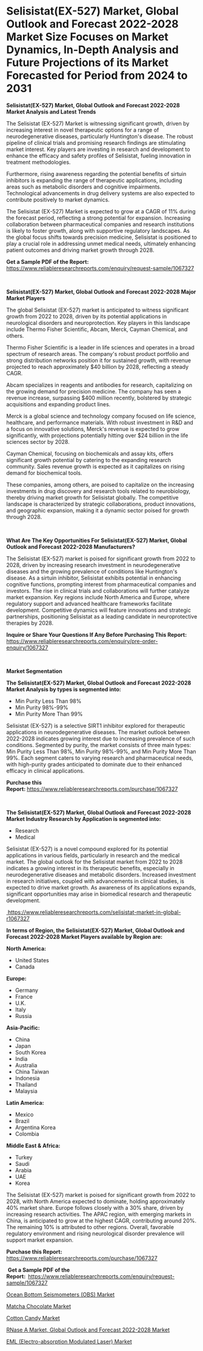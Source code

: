 <p><h1>Selisistat(EX-527) Market, Global Outlook and Forecast 2022-2028 Market Size Focuses on Market Dynamics, In-Depth Analysis and Future Projections of its Market Forecasted for Period from 2024 to 2031</h1></p><p><strong>Selisistat(EX-527) Market, Global Outlook and Forecast 2022-2028 Market Analysis and Latest Trends</strong></p>
<p><p>The Selisistat (EX-527) Market is witnessing significant growth, driven by increasing interest in novel therapeutic options for a range of neurodegenerative diseases, particularly Huntington's disease. The robust pipeline of clinical trials and promising research findings are stimulating market interest. Key players are investing in research and development to enhance the efficacy and safety profiles of Selisistat, fueling innovation in treatment methodologies. </p><p>Furthermore, rising awareness regarding the potential benefits of sirtuin inhibitors is expanding the range of therapeutic applications, including areas such as metabolic disorders and cognitive impairments. Technological advancements in drug delivery systems are also expected to contribute positively to market dynamics. </p><p>The Selisistat (EX-527) Market is expected to grow at a CAGR of 11% during the forecast period, reflecting a strong potential for expansion. Increasing collaboration between pharmaceutical companies and research institutions is likely to foster growth, along with supportive regulatory landscapes. As the global focus shifts towards precision medicine, Selisistat is positioned to play a crucial role in addressing unmet medical needs, ultimately enhancing patient outcomes and driving market growth through 2028.</p></p>
<p><strong>Get a Sample PDF of the Report:&nbsp;</strong> <a href="https://www.reliableresearchreports.com/enquiry/request-sample/1067327?utm_campaign=10&utm_medium=2&utm_source=Github&utm_content=ia&utm_term=04122024&utm_id=selisistatex-527-market-global-outlook-and-forecast-2022-2028">https://www.reliableresearchreports.com/enquiry/request-sample/1067327</a></p>
<p>&nbsp;</p>
<p><strong>Selisistat(EX-527) Market, Global Outlook and Forecast 2022-2028 Major Market Players</strong></p>
<p><p>The global Selisistat (EX-527) market is anticipated to witness significant growth from 2022 to 2028, driven by its potential applications in neurological disorders and neuroprotection. Key players in this landscape include Thermo Fisher Scientific, Abcam, Merck, Cayman Chemical, and others.</p><p>Thermo Fisher Scientific is a leader in life sciences and operates in a broad spectrum of research areas. The company's robust product portfolio and strong distribution networks position it for sustained growth, with revenue projected to reach approximately $40 billion by 2028, reflecting a steady CAGR.</p><p>Abcam specializes in reagents and antibodies for research, capitalizing on the growing demand for precision medicine. The company has seen a revenue increase, surpassing $400 million recently, bolstered by strategic acquisitions and expanding product lines.</p><p>Merck is a global science and technology company focused on life science, healthcare, and performance materials. With robust investment in R&D and a focus on innovative solutions, Merck's revenue is expected to grow significantly, with projections potentially hitting over $24 billion in the life sciences sector by 2028.</p><p>Cayman Chemical, focusing on biochemicals and assay kits, offers significant growth potential by catering to the expanding research community. Sales revenue growth is expected as it capitalizes on rising demand for biochemical tools.</p><p>These companies, among others, are poised to capitalize on the increasing investments in drug discovery and research tools related to neurobiology, thereby driving market growth for Selisistat globally. The competitive landscape is characterized by strategic collaborations, product innovations, and geographic expansion, making it a dynamic sector poised for growth through 2028.</p></p>
<p>&nbsp;</p>
<p><strong>What Are The Key Opportunities For Selisistat(EX-527) Market, Global Outlook and Forecast 2022-2028 Manufacturers?</strong></p>
<p><p>The Selisistat (EX-527) market is poised for significant growth from 2022 to 2028, driven by increasing research investment in neurodegenerative diseases and the growing prevalence of conditions like Huntington's disease. As a sirtuin inhibitor, Selisistat exhibits potential in enhancing cognitive functions, prompting interest from pharmaceutical companies and investors. The rise in clinical trials and collaborations will further catalyze market expansion. Key regions include North America and Europe, where regulatory support and advanced healthcare frameworks facilitate development. Competitive dynamics will feature innovations and strategic partnerships, positioning Selisistat as a leading candidate in neuroprotective therapies by 2028.</p></p>
<p><strong>Inquire or Share Your Questions If Any Before Purchasing This Report:</strong> <a href="https://www.reliableresearchreports.com/enquiry/pre-order-enquiry/1067327?utm_campaign=10&utm_medium=2&utm_source=Github&utm_content=ia&utm_term=04122024&utm_id=selisistatex-527-market-global-outlook-and-forecast-2022-2028">https://www.reliableresearchreports.com/enquiry/pre-order-enquiry/1067327</a></p>
<p>&nbsp;</p>
<p><strong>Market Segmentation</strong></p>
<p><strong>The Selisistat(EX-527) Market, Global Outlook and Forecast 2022-2028 Market Analysis by types is segmented into:</strong></p>
<p><ul><li>Min Purity Less Than 98%</li><li>Min Purity 98%-99%</li><li>Min Purity More Than 99%</li></ul></p>
<p><p>Selisistat (EX-527) is a selective SIRT1 inhibitor explored for therapeutic applications in neurodegenerative diseases. The market outlook between 2022-2028 indicates growing interest due to increasing prevalence of such conditions. Segmented by purity, the market consists of three main types: Min Purity Less Than 98%, Min Purity 98%-99%, and Min Purity More Than 99%. Each segment caters to varying research and pharmaceutical needs, with high-purity grades anticipated to dominate due to their enhanced efficacy in clinical applications.</p></p>
<p><strong>Purchase this Report:&nbsp;</strong><a href="https://www.reliableresearchreports.com/purchase/1067327?utm_campaign=10&utm_medium=2&utm_source=Github&utm_content=ia&utm_term=04122024&utm_id=selisistatex-527-market-global-outlook-and-forecast-2022-2028">https://www.reliableresearchreports.com/purchase/1067327</a></p>
<p>&nbsp;</p>
<p><strong>The Selisistat(EX-527) Market, Global Outlook and Forecast 2022-2028 Market Industry Research by Application is segmented into:</strong></p>
<p><ul><li>Research</li><li>Medical</li></ul></p>
<p><p>Selisistat (EX-527) is a novel compound explored for its potential applications in various fields, particularly in research and the medical market. The global outlook for the Selisistat market from 2022 to 2028 indicates a growing interest in its therapeutic benefits, especially in neurodegenerative diseases and metabolic disorders. Increased investment in research initiatives, coupled with advancements in clinical studies, is expected to drive market growth. As awareness of its applications expands, significant opportunities may arise in biomedical research and therapeutic development.</p></p>
<p><a href="https://www.reliableresearchreports.com/selisistat-market-in-global-r1067327?utm_campaign=10&utm_medium=2&utm_source=Github&utm_content=ia&utm_term=04122024&utm_id=selisistatex-527-market-global-outlook-and-forecast-2022-2028">&nbsp;https://www.reliableresearchreports.com/selisistat-market-in-global-r1067327</a></p>
<p><strong>In terms of Region, the Selisistat(EX-527) Market, Global Outlook and Forecast 2022-2028 Market Players available by Region are:</strong></p>
<p>
    <p> <strong> North America: </strong>
        <ul>
            <li>United States</li>
            <li>Canada</li>
        </ul>
        </p> 
    <p> <strong> Europe: </strong>
        <ul>
            <li>Germany</li>
            <li>France</li>
            <li>U.K.</li>
            <li>Italy</li>
            <li>Russia</li>
        </ul>
        </p> 
    <p> <strong> Asia-Pacific: </strong>
        <ul>
            <li>China</li>
            <li>Japan</li>
            <li>South Korea</li>
            <li>India</li>
            <li>Australia</li>
            <li>China Taiwan</li>
            <li>Indonesia</li>
            <li>Thailand</li>
            <li>Malaysia</li>
        </ul>
        </p> 
    <p> <strong> Latin America: </strong>
        <ul>
            <li>Mexico</li>
            <li>Brazil</li>
            <li>Argentina Korea</li>
            <li>Colombia</li>
        </ul>
        </p> 
    <p> <strong> Middle East & Africa: </strong>
        <ul>
            <li>Turkey</li>
            <li>Saudi</li>
            <li>Arabia</li>
            <li>UAE</li>
            <li>Korea</li>
        </ul>
    </p>
    </p>
<p><p>The Selisistat (EX-527) market is poised for significant growth from 2022 to 2028, with North America expected to dominate, holding approximately 40% market share. Europe follows closely with a 30% share, driven by increasing research activities. The APAC region, with emerging markets in China, is anticipated to grow at the highest CAGR, contributing around 20%. The remaining 10% is attributed to other regions. Overall, favorable regulatory environment and rising neurological disorder prevalence will support market expansion.</p></p>
<p><strong>Purchase this Report: </strong><a href="https://www.reliableresearchreports.com/purchase/1067327?utm_campaign=10&utm_medium=2&utm_source=Github&utm_content=ia&utm_term=04122024&utm_id=selisistatex-527-market-global-outlook-and-forecast-2022-2028">https://www.reliableresearchreports.com/purchase/1067327</a></p>
<p>&nbsp;<strong>Get a Sample PDF of the Report:&nbsp;&nbsp;</strong><a href="https://www.reliableresearchreports.com/enquiry/request-sample/1067327?utm_campaign=10&utm_medium=2&utm_source=Github&utm_content=ia&utm_term=04122024&utm_id=selisistatex-527-market-global-outlook-and-forecast-2022-2028">https://www.reliableresearchreports.com/enquiry/request-sample/1067327</a></p>
<p><strong></strong></p>
<p><p><a href="https://issuu.com/reportprime-2/docs/ocean-bottom-seismometers-obs-market-size-2030.ppt?utm_campaign=10&utm_medium=2&utm_source=Github&utm_content=ia&utm_term=04122024&utm_id=selisistatex-527-market-global-outlook-and-forecast-2022-2028">Ocean Bottom Seismometers (OBS) Market</a></p><p><a href="https://www.linkedin.com/pulse/opportunities-challenges-matcha-chocolate-market-strategic-bxegc?utm_campaign=10&utm_medium=2&utm_source=Github&utm_content=ia&utm_term=04122024&utm_id=selisistatex-527-market-global-outlook-and-forecast-2022-2028">Matcha Chocolate Market</a></p><p><a href="https://www.linkedin.com/pulse/cotton-candy-value-chain-analysis-from-raw-materials-d61oc?utm_campaign=10&utm_medium=2&utm_source=Github&utm_content=ia&utm_term=04122024&utm_id=selisistatex-527-market-global-outlook-and-forecast-2022-2028">Cotton Candy Market</a></p><p><a href="https://github.com/ygfu6u/Market-Research-Report-List-1/blob/main/rnase-a-market-global-outlook-and-forecast-2022-2028-market.md?utm_campaign=10&utm_medium=2&utm_source=Github&utm_content=ia&utm_term=04122024&utm_id=selisistatex-527-market-global-outlook-and-forecast-2022-2028">RNase A Market, Global Outlook and Forecast 2022-2028 Market</a></p><p><a href="https://issuu.com/reportprime-2/docs/eml-electro-absorption-modulated-laser-market-size?utm_campaign=10&utm_medium=2&utm_source=Github&utm_content=ia&utm_term=04122024&utm_id=selisistatex-527-market-global-outlook-and-forecast-2022-2028">EML (Electro-absorption Modulated Laser) Market</a></p></p>